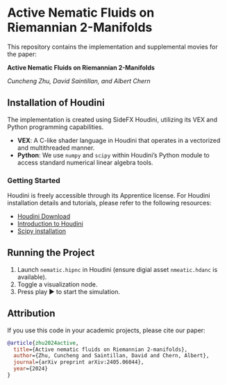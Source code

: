# Active Nematic Fluids on Riemannian 2-Manifolds
This repository contains the implementation and supplemental movies for the paper:

**Active Nematic Fluids on Riemannian 2-Manifolds**

*Cuncheng Zhu, David Saintillan, and Albert Chern*

## Installation of Houdini
The implementation is created using SideFX Houdini, utilizing its VEX and Python programming capabilities.
* **VEX**: A C-like shader language in Houdini that operates in a vectorized and multithreaded manner.
* **Python**: We use `numpy` and `scipy` within Houdini’s Python module to access standard numerical linear algebra tools.

### Getting Started
Houdini is freely accessible through its Apprentice license. 
For Houdini installation details and tutorials, please refer to the following resources:
* [Houdini Download](https://www.sidefx.com/download/)
* [Introduction to Houdini](https://cseweb.ucsd.edu/~alchern/teaching/houdini/)
* [Scipy installation](http://wordpress.discretization.de/houdini/home/advanced-2/installing-and-using-scipy-in-houdini/)

## Running the Project
1. Launch `nematic.hipnc` in Houdini (ensure digial asset `nmeatic.hdanc` is available).
2. Toggle a visualization node.
3. Press play &#9654; to start the simulation.

## Attribution

If you use this code in your academic projects, please cite our paper:

```bibtex
@article{zhu2024active,
  title={Active nematic fluids on Riemannian 2-manifolds},
  author={Zhu, Cuncheng and Saintillan, David and Chern, Albert},
  journal={arXiv preprint arXiv:2405.06044},
  year={2024}
}
